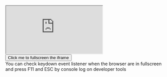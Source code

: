 <!DOCTYPE html>
<html lang="en" >
<head>
  <meta charset="UTF-8">
  <title>CodePen - Fullscreen API on iframe</title>
  <link rel="stylesheet" href="./style.css">

</head>
<body>
<!-- partial:index.partial.html -->
<div id="container">
<div>
  <iframe src="https://sensn.github.io/DigitalGarden/lib/index.html"></iframe>
    </div>
  <div>
    <button class="button">Click me to fullscreen the iframe</button>
  </div>
  <div class="info">You can check keydown event listener when the browser are in fullscreen and press F11 and ESC by console log on developer tools</div
  <div class="error"></div>
</div>
<!-- partial -->
  <script  src="./script.js"></script>

</body>
</html>


